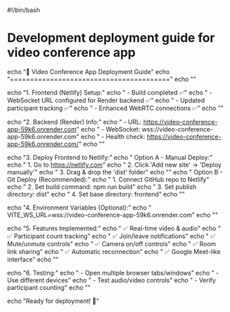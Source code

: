 #!/bin/bash

# Development deployment guide for video conference app

echo "🚀 Video Conference App Deployment Guide"
echo "========================================"
echo ""

echo "1. Frontend (Netlify) Setup:"
echo "   - Build completed ✅"
echo "   - WebSocket URL configured for Render backend ✅"
echo "   - Updated participant tracking ✅"
echo "   - Enhanced WebRTC connections ✅"
echo ""

echo "2. Backend (Render) Info:"
echo "   - URL: https://video-conference-app-59k6.onrender.com"
echo "   - WebSocket: wss://video-conference-app-59k6.onrender.com"
echo "   - Health check: https://video-conference-app-59k6.onrender.com/"
echo ""

echo "3. Deploy Frontend to Netlify:"
echo "   Option A - Manual Deploy:"
echo "   1. Go to https://netlify.com"
echo "   2. Click 'Add new site' → 'Deploy manually'"
echo "   3. Drag & drop the 'dist' folder"
echo ""
echo "   Option B - Git Deploy (Recommended):"
echo "   1. Connect GitHub repo to Netlify"
echo "   2. Set build command: npm run build"
echo "   3. Set publish directory: dist"
echo "   4. Set base directory: frontend"
echo ""

echo "4. Environment Variables (Optional):"
echo "   VITE_WS_URL=wss://video-conference-app-59k6.onrender.com"
echo ""

echo "5. Features Implemented:"
echo "   ✅ Real-time video & audio"
echo "   ✅ Participant count tracking"
echo "   ✅ Join/leave notifications"
echo "   ✅ Mute/unmute controls"
echo "   ✅ Camera on/off controls"
echo "   ✅ Room link sharing"
echo "   ✅ Automatic reconnection"
echo "   ✅ Google Meet-like interface"
echo ""

echo "6. Testing:"
echo "   - Open multiple browser tabs/windows"
echo "   - Use different devices"
echo "   - Test audio/video controls"
echo "   - Verify participant counting"
echo ""

echo "Ready for deployment! 🎉"
